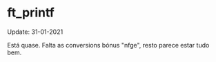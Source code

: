# ft_printf
Update: 31-01-2021

Está quase. Falta as conversions bónus "nfge", resto parece estar tudo bem. 
